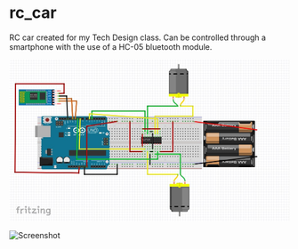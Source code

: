# rc_car
RC car created for my Tech Design class. Can be controlled through a smartphone with the use of a HC-05 bluetooth module. 

![Screenshot](Images/rc%20circuit.jpg)

![Screenshot](Images/IMG_20190614_130659938.jpg)
